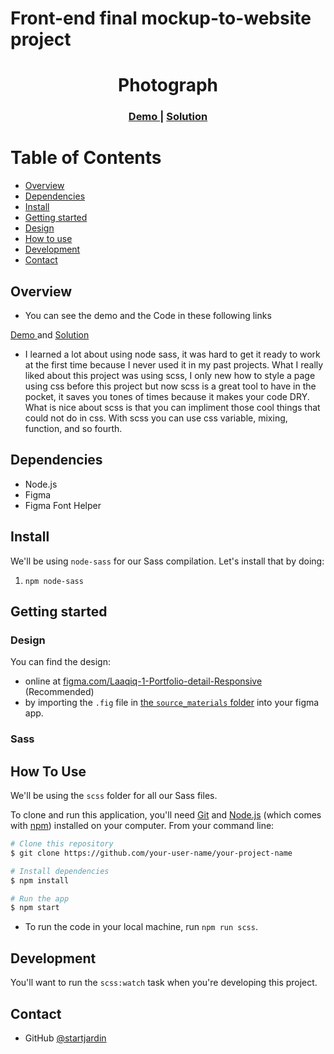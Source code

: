 # Front-end final mockup-to-website project

<h1 align="center">Photograph</h1>

<div align="center">
  <h3>
    <a href="https://tantely-photograph-landing-page.vercel.app/">
      Demo
    </a>
    <span> | </span>
    <a href="https://github.com/starjardin/front-end-finals">
      Solution
    </a>
  </h3>
</div>

# Table of Contents

-   [Overview](#overview)
-   [Dependencies](#dependencies)
-   [Install](#install)
-   [Getting started](#getting-started)
-   [Design](#design)
-   [How to use](#how-to-use)
-   [Development](#development)
-   [Contact](#contact)

## Overview

-  You can see the demo and the Code in these following links 
  <a href="https://tantely-photograph-landing-page.vercel.app/">
    Demo
  </a> and
  <a href="https://github.com/starjardin/front-end-finals">
    Solution
  </a>

-  I learned a lot about using node sass, it was hard to get it ready to work at the first time because I never used it in my past projects. What I really liked about this project was using scss, I only new how to style a page using css before this project but now scss is a great tool to have in the pocket, it saves you tones of times because it makes your code DRY. What is nice about scss is that you can impliment those cool things that could not do in css. With scss you can use css variable, mixing, function, and so fourth.

## Dependencies

- Node.js
- Figma
- Figma Font Helper

## Install

We'll be using `node-sass` for our Sass compilation. Let's install that by doing:

1. `npm node-sass`

## Getting started

### Design

You can find the design:

- online at [figma.com/Laaqiq-1-Portfolio-detail-Responsive](https://www.figma.com/file/VgF87mULloYb7HZ1EMCRzU/Laaqiq-1-Portfolio-detail-Responsive?node-id=0%3A1) (Recommended)
- by importing the `.fig` file in [the `source_materials` folder](./source_materials/) into your figma app.

### Sass

## How To Use
We'll be using the `scss` folder for all our Sass files.
<!-- Example: -->

To clone and run this application, you'll need [Git](https://git-scm.com) and [Node.js](https://nodejs.org/en/download/) (which comes with [npm](http://npmjs.com)) installed on your computer. From your command line:

```bash
# Clone this repository
$ git clone https://github.com/your-user-name/your-project-name

# Install dependencies
$ npm install

# Run the app
$ npm start
```

- To run the code in your local machine, run `npm run scss`.

## Development

You'll want to run the `scss:watch` task when you're developing this project.

## Contact

-   GitHub [@startjardin](https://github.com/starjardin)

